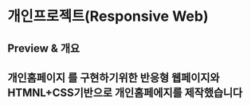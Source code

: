 # 개인프로젝트(Responsive Web)

## Preview & 개요 
**개인홈페이지 를 구현하기위한 반응형 웹페이지와  HTMNL+CSS기반으로 개인홈페에지를 제작했습니다** 
----------------

